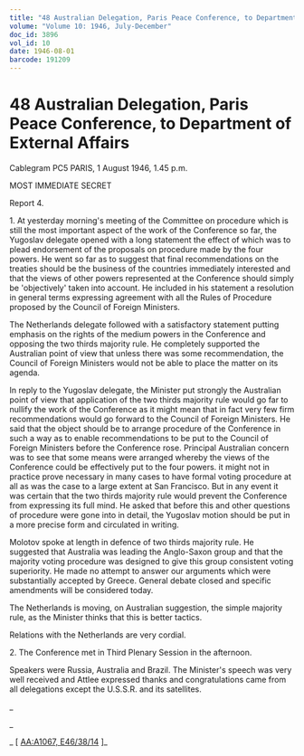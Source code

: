 ```yaml
---
title: "48 Australian Delegation, Paris Peace Conference, to Department of External Affairs"
volume: "Volume 10: 1946, July-December"
doc_id: 3896
vol_id: 10
date: 1946-08-01
barcode: 191209
---
```


# 48 Australian Delegation, Paris Peace Conference, to Department of External Affairs

Cablegram PC5 PARIS, 1 August 1946, 1.45 p.m.

MOST IMMEDIATE SECRET

Report 4.

1\. At yesterday morning's meeting of the Committee on procedure which is still the most important aspect of the work of the Conference so far, the Yugoslav delegate opened with a long statement the effect of which was to plead endorsement of the proposals on procedure made by the four powers. He went so far as to suggest that final recommendations on the treaties should be the business of the countries immediately interested and that the views of other powers represented at the Conference should simply be 'objectively' taken into account. He included in his statement a resolution in general terms expressing agreement with all the Rules of Procedure proposed by the Council of Foreign Ministers.

The Netherlands delegate followed with a satisfactory statement putting emphasis on the rights of the medium powers in the Conference and opposing the two thirds majority rule. He completely supported the Australian point of view that unless there was some recommendation, the Council of Foreign Ministers would not be able to place the matter on its agenda.

In reply to the Yugoslav delegate, the Minister put strongly the Australian point of view that application of the two thirds majority rule would go far to nullify the work of the Conference as it might mean that in fact very few firm recommendations would go forward to the Council of Foreign Ministers. He said that the object should be to arrange procedure of the Conference in such a way as to enable recommendations to be put to the Council of Foreign Ministers before the Conference rose. Principal Australian concern was to see that some means were arranged whereby the views of the Conference could be effectively put to the four powers. it might not in practice prove necessary in many cases to have formal voting procedure at all as was the case to a large extent at San Francisco. But in any event it was certain that the two thirds majority rule would prevent the Conference from expressing its full mind. He asked that before this and other questions of procedure were gone into in detail, the Yugoslav motion should be put in a more precise form and circulated in writing.

Molotov spoke at length in defence of two thirds majority rule. He suggested that Australia was leading the Anglo-Saxon group and that the majority voting procedure was designed to give this group consistent voting superiority. He made no attempt to answer our arguments which were substantially accepted by Greece. General debate closed and specific amendments will be considered today.

The Netherlands is moving, on Australian suggestion, the simple majority rule, as the Minister thinks that this is better tactics.

Relations with the Netherlands are very cordial.

2\. The Conference met in Third Plenary Session in the afternoon.

Speakers were Russia, Australia and Brazil. The Minister's speech was very well received and Attlee expressed thanks and congratulations came from all delegations except the U.S.S.R. and its satellites.

_

_

_ [ [AA:A1067, E46/38/14](http://www.naa.gov.au/cgi-bin/Search?O=I&Number=191209) ]_
